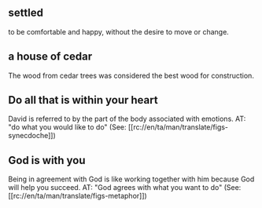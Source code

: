 ## settled ##

to be comfortable and happy, without the desire to move or change.

## a house of cedar ##

The wood from cedar trees was considered the best wood for construction.

## Do all that is within your heart ##

David is referred to by the part of the body associated with emotions. AT: "do what you would like to do" (See: [[rc://en/ta/man/translate/figs-synecdoche]])

## God is with you ##

Being in agreement with God is like working together with him because God will help you succeed. AT: "God agrees with what you want to do" (See: [[rc://en/ta/man/translate/figs-metaphor]])